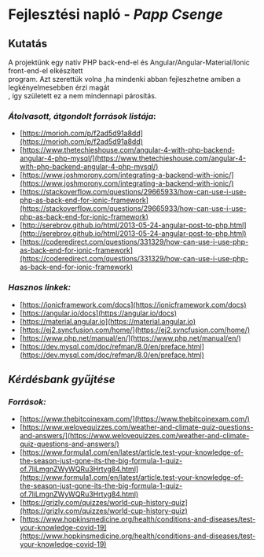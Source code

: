 # **Fejlesztési napló** - *Papp Csenge*

## **Kutatás**

A projektünk egy natív PHP back-end-el és Angular/Angular-Material/Ionic front-end-el elkészített \
program. Azt szerettük volna ,ha mindenki abban fejleszhetne amiben a legkényelmesebben érzi magát \
, így született ez a nem mindennapi párosítás. 

### *Átolvasott, átgondolt források listája*:
- [https://morioh.com/p/f2ad5d91a8dd](https://morioh.com/p/f2ad5d91a8dd)
- [https://www.thetechieshouse.com/angular-4-with-php-backend-angular-4-php-mysql/](https://www.thetechieshouse.com/angular-4-with-php-backend-angular-4-php-mysql/)
- [https://www.joshmorony.com/integrating-a-backend-with-ionic/](https://www.joshmorony.com/integrating-a-backend-with-ionic/)
- [https://stackoverflow.com/questions/29665933/how-can-use-i-use-php-as-back-end-for-ionic-framework](https://stackoverflow.com/questions/29665933/how-can-use-i-use-php-as-back-end-for-ionic-framework)
- [http://serebrov.github.io/html/2013-05-24-angular-post-to-php.html](http://serebrov.github.io/html/2013-05-24-angular-post-to-php.html)
- [https://coderedirect.com/questions/331329/how-can-use-i-use-php-as-back-end-for-ionic-framework](https://coderedirect.com/questions/331329/how-can-use-i-use-php-as-back-end-for-ionic-framework)

### *Hasznos linkek:*
- [https://ionicframework.com/docs](https://ionicframework.com/docs)
- [https://angular.io/docs](https://angular.io/docs)
- [https://material.angular.io](https://material.angular.io)
- [https://ej2.syncfusion.com/home/](https://ej2.syncfusion.com/home/)
- [https://www.php.net/manual/en/](https://www.php.net/manual/en/)
- [https://dev.mysql.com/doc/refman/8.0/en/preface.html](https://dev.mysql.com/doc/refman/8.0/en/preface.html)

## *Kérdésbank gyűjtése*

### *Források:*

- [https://www.thebitcoinexam.com/](https://www.thebitcoinexam.com/)
- [https://www.welovequizzes.com/weather-and-climate-quiz-questions-and-answers/](https://www.welovequizzes.com/weather-and-climate-quiz-questions-and-answers/)
- [https://www.formula1.com/en/latest/article.test-your-knowledge-of-the-season-just-gone-its-the-big-formula-1-quiz-of.7liLmgnZWyWQRu3Hrtyg84.html](https://www.formula1.com/en/latest/article.test-your-knowledge-of-the-season-just-gone-its-the-big-formula-1-quiz-of.7liLmgnZWyWQRu3Hrtyg84.html)
- [https://grizly.com/quizzes/world-cup-history-quiz](https://grizly.com/quizzes/world-cup-history-quiz)
- [https://www.hopkinsmedicine.org/health/conditions-and-diseases/test-your-knowledge-covid-19](https://www.hopkinsmedicine.org/health/conditions-and-diseases/test-your-knowledge-covid-19)
